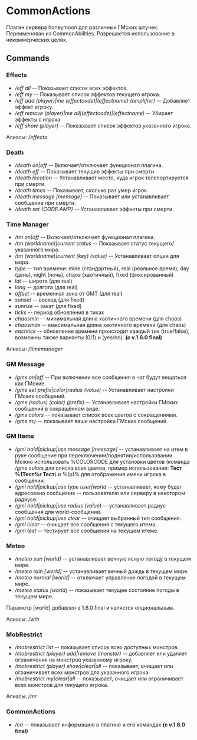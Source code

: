 # CommonActions
Плагин сервера honeymoon для различных ГМских штучек. Переименован из CommonAbilities. Разрешается использование в некоммерческих целях.

## Commands
### Effects
- */eff all* -- Показывает список всех эффектов.
- */eff my* -- Показывает список эффектов текущего игрока.
- */eff add (player)|me (effectcode)|(effectname) (amplifier)* -- Добавляет эффект игроку.
- */eff remove (player)|me all|(effectcode)|(effectname)* -- Убирает эффекты с игрока.
- */eff show (player)* -- Показывает список эффектов указанного игрока.

Алиасы: */effects*

### Death
- */death on|off* -- Включает/отключает функционал плагина.
- */death eff* -- Показывает текущие эффекты при смерти.
- */death location* -- Устанавливает место, куда игрок телепортируется при смерти.
- */death times* -- Показывает, сколько раз умер игрок.
- */death message [message]* -- Показывает или устанавливает сообщение при смерти.
- */death set {CODE:AMP}* -- Устанавливает эффекты при смерти.

### Time Manager
- */tm on|off* -- Включает/отключает функционал плагина.
- */tm (worldname)|current status* -- Показывает статус текущего/указанного мира.
- */tm (worldname)|current (key) (value)* -- Устанавливает опции для мира.
 - *type* -- тип времени: mine (стандартный), real (реальное время), day (день), night (ночь), chaos (хаотичный), fixed (фиксированный)
 - *lat* -- широта (для real)
 - *long* -- долгота (для real)
 - *offset* -- временная зона от GMT (для real)
 - *sunset* -- восход (для fixed)
 - *sunrise* -- закат (для fixed)
 - *ticks* -- период обновления в тиках
 - *chaosmin* -- минимальная длина хаотичного времени (для chaos)
 - *chaosmax* -- максимальная длина хаотичного времени (для chaos)
 - *eachtick* -- обновление времени происходит каждый тик (true/false), возможны также варианты (0/1) и (yes/no). __(с v.1.6.0 final)__

Алиасы: */timemanager*
 
### GM Message
- */gms on|off* -- При включении все сообщения в чат будут вещаться как ГМские.
- */gms set prefix|color|radius (value)* -- Устанавливает настройки ГМских сообщений.
- */gms (radius) (color) (prefix)* -- Устанавливает настройки ГМских сообщений в сокращённом виде.
- */gms colors* -- показывает список всех цветов с сокращениями.
- */gms my* -- показывает ваши настройки ГМских сообщений.

### GM Items
- */gmi hold|pickup|use message [message]* -- устанавливает на итем в руке сообщение при переключении/поднятии/использовании. Можно использовать %COLORCODE для установки цветов (команда */gms colors* для списка всех цветов, пример использования: **Тест %1Тест%r Тест**) и %(p)% для отображения имени игрока в сообщении.
- */gmi hold|pickup|use type user|world* -- устанавливает, кому будет адресовано сообщение -- пользователю или серверу в некотором радиусе.
- */gmi hold|pickup|use radius (value)* -- устанавливает радиус сообщения для world-сообщений.
- */gmi hold|pickup|use clear* -- очищает выбранный тип сообщения.
- */gmi clear* -- очищает все сообщения с текущего итема.
- */gmi test* -- тестирует все сообщения на текущем итеме.

### Meteo
- */meteo sun [world]* -- устанавливает вечную ясную погоду в текущем мире.
- */meteo rain [world]* -- устанавливает вечный дождь в текущем мире.
- */meteo normal [world]* -- отключает управление погодой в текущем мире.
- */meteo status [world]* -- показывает текущее состояние погоды в текущем мире.

Параметр [world] добавлен в 1.6.0 final и является опциональным.

Алиасы: */wth*

### MobRestrict
- */mobrestrict list* -- показывает список всех доступных монстров.
- */mobrestrict (player) add|remove (monster)* -- добавляет или удаляет ограничения на монстров указанному игроку.
- */mobrestrict (player) show|clear|all* -- показывает, очищает или ограничивает всех монстров для указанного игрока.
- */mobrestrict my|clear|all* -- показывает, очищает или ограничивает всех монстров для текущего игрока.

Алиасы: */mr*

### CommonActions
- */ca* -- показывает информацию о плагине и его командах __(с v.1.6.0 final)__